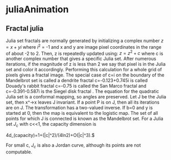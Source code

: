 # juliaAnimation

## Fractal julia
Julia set fractals are normally generated by initializing a complex number  $z = x + yi$  where  $i^2$ = -1  and x and y are image pixel coordinates in the range of about -2 to 2. Then, z is repeatedly updated using:  $z = z^2 + c$  where c is another complex number that gives a specific Julia set. After numerous iterations, if the magnitude of z is less than 2 we say that pixel is in the Julia set and color it accordingly. Performing this calculation for a whole grid of pixels gives a fractal image.
The special case of c=i on the boundary of the Mandelbrot set is called a dendrite fractal c=-0.123+0.745i is called Douady's rabbit fractal c=-0.75 is called the San Marco fractal and c=-0.391-0.587i is the Siegel disk fractal .
The equation for the quadratic Julia set is a conformal mapping, so angles are preserved. Let J be the Julia set, then x^->x leaves J invariant. If a point P is on J, then all its iterations are on J. The transformation has a two-valued inverse. If b=0 and y is started at 0, then the map is equivalent to the logistic map. The set of all points for which J is connected is known as the Mandelbrot set. For a Julia set $J_c$ with c<<1, the capacity dimension is


4d_(capacity)=1+(|c|^2)/(4ln2)+O(|c|^3).$	

For small c, $J_c$ is also a Jordan curve, although its points are not computable.
